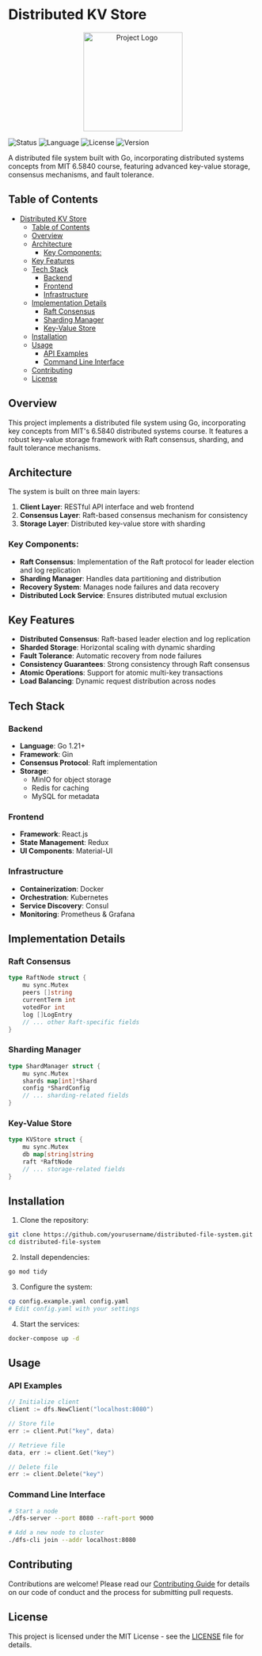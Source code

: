 # Distributed KV Store

<p align="center">
  <img src="./Frontend/public/images/logo.png" alt="Project Logo" width="200"/>
</p>

![Status](https://img.shields.io/badge/status-active-success.svg)
![Language](https://img.shields.io/badge/language-go1.23-blue.svg)
![License](https://img.shields.io/badge/license-Apache2.0-yellow.svg)
![Version](https://img.shields.io/badge/version-1.0.0-blue.svg)

A distributed file system built with Go, incorporating distributed systems concepts from MIT 6.5840 course, featuring advanced key-value storage, consensus mechanisms, and fault tolerance.

## Table of Contents
- [Distributed KV Store](#distributed-kv-store)
  - [Table of Contents](#table-of-contents)
  - [Overview](#overview)
  - [Architecture](#architecture)
    - [Key Components:](#key-components)
  - [Key Features](#key-features)
  - [Tech Stack](#tech-stack)
    - [Backend](#backend)
    - [Frontend](#frontend)
    - [Infrastructure](#infrastructure)
  - [Implementation Details](#implementation-details)
    - [Raft Consensus](#raft-consensus)
    - [Sharding Manager](#sharding-manager)
    - [Key-Value Store](#key-value-store)
  - [Installation](#installation)
  - [Usage](#usage)
    - [API Examples](#api-examples)
    - [Command Line Interface](#command-line-interface)
  - [Contributing](#contributing)
  - [License](#license)

## Overview

This project implements a distributed file system using Go, incorporating key concepts from MIT's 6.5840 distributed systems course. It features a robust key-value storage framework with Raft consensus, sharding, and fault tolerance mechanisms.

## Architecture

The system is built on three main layers:
1. **Client Layer**: RESTful API interface and web frontend
2. **Consensus Layer**: Raft-based consensus mechanism for consistency
3. **Storage Layer**: Distributed key-value store with sharding

### Key Components:
- **Raft Consensus**: Implementation of the Raft protocol for leader election and log replication
- **Sharding Manager**: Handles data partitioning and distribution
- **Recovery System**: Manages node failures and data recovery
- **Distributed Lock Service**: Ensures distributed mutual exclusion

## Key Features

- **Distributed Consensus**: Raft-based leader election and log replication
- **Sharded Storage**: Horizontal scaling with dynamic sharding
- **Fault Tolerance**: Automatic recovery from node failures
- **Consistency Guarantees**: Strong consistency through Raft consensus
- **Atomic Operations**: Support for atomic multi-key transactions
- **Load Balancing**: Dynamic request distribution across nodes

## Tech Stack

### Backend
- **Language**: Go 1.21+
- **Framework**: Gin
- **Consensus Protocol**: Raft implementation
- **Storage**: 
  - MinIO for object storage
  - Redis for caching
  - MySQL for metadata

### Frontend
- **Framework**: React.js
- **State Management**: Redux
- **UI Components**: Material-UI

### Infrastructure
- **Containerization**: Docker
- **Orchestration**: Kubernetes
- **Service Discovery**: Consul
- **Monitoring**: Prometheus & Grafana

## Implementation Details

### Raft Consensus
```go
type RaftNode struct {
    mu sync.Mutex
    peers []string
    currentTerm int
    votedFor int
    log []LogEntry
    // ... other Raft-specific fields
}
```

### Sharding Manager
```go
type ShardManager struct {
    mu sync.Mutex
    shards map[int]*Shard
    config *ShardConfig
    // ... sharding-related fields
}
```

### Key-Value Store
```go
type KVStore struct {
    mu sync.Mutex
    db map[string]string
    raft *RaftNode
    // ... storage-related fields
}
```

## Installation

1. Clone the repository:
```bash
git clone https://github.com/yourusername/distributed-file-system.git
cd distributed-file-system
```

2. Install dependencies:
```bash
go mod tidy
```

3. Configure the system:
```bash
cp config.example.yaml config.yaml
# Edit config.yaml with your settings
```

4. Start the services:
```bash
docker-compose up -d
```

## Usage

### API Examples

```go
// Initialize client
client := dfs.NewClient("localhost:8080")

// Store file
err := client.Put("key", data)

// Retrieve file
data, err := client.Get("key")

// Delete file
err := client.Delete("key")
```

### Command Line Interface
```bash
# Start a node
./dfs-server --port 8080 --raft-port 9000

# Add a new node to cluster
./dfs-cli join --addr localhost:8080
```

## Contributing

Contributions are welcome! Please read our [Contributing Guide](CONTRIBUTING.md) for details on our code of conduct and the process for submitting pull requests.

## License

This project is licensed under the MIT License - see the [LICENSE](LICENSE) file for details.
